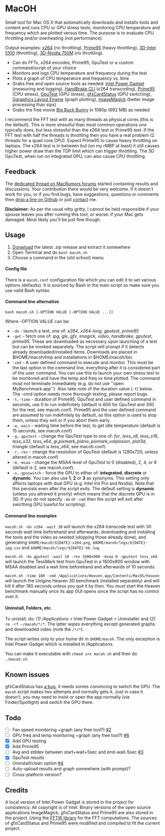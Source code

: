MacOH
=====

Small tool for Mac OS X that automatically downloads and installs tools and content and runs CPU or GPU stress tests, monitoring CPU temperature and frequency which are plotted versus time. The purpose is to evaluate CPU throttling and/or overheating (not performance).

Output examples: [x264](http://www.damtp.cam.ac.uk/research/afha/people/bogdan/macoh/x264.png) (no throttling), [Prime95](http://www.damtp.cam.ac.uk/research/afha/people/bogdan/macoh/prime95.png) (heavy throttling), [3D-Intel 5100](http://www.damtp.cam.ac.uk/research/afha/people/bogdan/macoh/gputest-irispro.png) (throttling), [3D-Nvidia 750M](http://www.damtp.cam.ac.uk/research/afha/people/bogdan/macoh/gputest-gt750m.png) (no throttling).

- Can do FFTs, x264 encodes, Prime95, GpuTest or a custom command/script of your choice
- Monitors and logs CPU temperature and frequency during the test
- Plots a graph of CPU temperature and frequency vs. time
- Grabs free and open source tools as needed: [Intel Power Gadget](https://software.intel.com/en-us/articles/intel-power-gadget-20) (measuring and logging), [HandBrake CLI](http://handbrake.fr) (x264 transcoding), [Prime95](http://mersenne.org) (CPU stress), [GpuTest](http://www.geeks3d.com/gputest/) (GPU stress), [gfxCardStatus](http://gfx.io) (GPU switching), [Ggraphics Layout Engine](http://glx.sourceforge.net) (graph plotting), [ImageMagick](http://www.imagemagick.org) (better image processing than sips)
- Grabs the free movie [Big Buck Bunny](http://www.bigbuckbunny.org) in 1080p (692 MB) as needed

I recommend the FFT test with as many threads as physical cores (this is the default). This is more stressful than most common operations one typically does, but less stressful than the x264 test or Prime95 test. If the FFT test with half the threads is throttling then you have a real problem (2 threads for a quad core CPU). Expect Prime95 to cause heavy throttling on laptops. The x264 test is in between but (on my rMBP at least) it still causes higher power draw than the TDP limit which can trigger throttling. The 3D GpuTest, when run on integrated GPU, can also cause CPU throttling.

Feedback
--------

The [dedicated thread on MacRumors forums](http://forums.macrumors.com/showthread.php?t=1731178) started containing results and discussions. Your contribution there would be very welcome. If it doesn't work for you, or if you find bugs, have suggestions, questions or comments then [drop a line on Github](https://github.com/qnxor/macoh/issues) or just [contact](http://www.damtp.cam.ac.uk/user/abr28) me.

**Disclaimer:** As per the usual nitty gritty, I cannot be held responsible if your spouse leaves you after running this tool, or worse: if your Mac gets damaged. Most likely you'll be just fine though.

Usage
-----

1. [Donwload](https://github.com/qnxor/macoh/releases) the latest .zip release and extract it somewhere
1. Open Terminal and do `bash macoh.sh`
1. Choose a command in the (old school) menu

#### Config file

There is a `macoh.conf` configuration file which you can edit it to set various options (defaults). It is sourced by Bash in the main script so make sure you use valid Bash syntax.

#### Command line alternative

`bash macoh.sh [-OPTION VALUE [-OPTION VALUE ...]]`

Where -OPTION VALUE can be:

- `-do` - launch a test, one of: *x264*, *x264-long*, *gputest*, *prime95*
- `-get` - fetch one of: *ipg*, *gle*, *gfx*, *imagick*, *video*, *handbrake*, *gputest*, *prime95*. These are downloaded as necessary upon launching of a test but can be invoked separately. The script will prompt if it detects already downloaded/installed items. Downloads are placed in $HOME/macoh/tmp and installations in $HOME/macoh/bin.
- `-cmd` - A user defined command to execute and monitor. This must be the last option in the command line, everything after it is considered part of the user command. You can use this to launch your own stress test to be monitored and have the temp and freq vs time plotted. The command must not terminate immediately (e.g. do not use ''open MyBenchmark.app''). Also take note of the duration value (`-t`) below. The -cmd option needs more thorough testing, please report bugs.
- `-t,-time` - duration of Prime95, GpuTest and user defined command in seconds, use 0 to run indefinitely (default is 600 for GpuTest and 300 for the rest, see macoh.conf). Prime95 and the user defined command are assumed to run indefintely by default, so this option is used to stop them, unless they exit or if you abort them early.
- `-w,-wait` - waiting time before the test, to get idle temperature (default is 15 seconds, see macoh.conf)
- `-g,-gputest` - change the GpuTest type to one of: *fur*, *tess_x8*, *tess_x16*, *tess_x32*, *tess_x64*, *gi*,*pixmark_piano*, *pixmark_volplosion*, *plot3d*, *triangle* (default is *tess_x64*, see macoh.conf)
- `-r,-res` - change the resolution of GpuTest (default is 1280x720, unless altered in macoh.conf)
- `-m,-msaa` - change the MSAA level of GpuTest to 0 (disabled), 2, 4, or 8 (default is 2, see macoh.conf).
- `-s,-gpuswitch` - force the GPU to either of: **integrated**, **discrete** or **dynamic**. You can also use **1**, **2** or **3** as synonyms. This setting only affects laptops with dual GPU (e.g. Intel Iris Pro and Nvidia). Note that this persists even after the script exits. The default setting is **dynamic** (unless you altrered it priorly) which means that the discrete GPU is in 3D. If you do not specify `-do` or `-cmd` then the script will exit after swicthing GPU (useful for scripting).

#### Command line examples

`macoh.sh -do x264 -wait 30` will launch the x264 transcode test with 30 seconds wait time beforehand and afterwards, downloading and installing the tools and the video as needed (skipping those already done), and generating `$HOME/macoh/${DATE}-x264.png`, `$HOME/macoh/logs/${DATE}-ipg.csv` and `$HOME/macoh/logs/${DATE}-hb.log`.

`macoh.sh -do gputest -wait 10 -res 1600x900 -msaa 0 -gputest tess_x64` will launch the TessMark test from GpuTest in a 1600x900 window with MSAA disabled and a wait time beforehand and afterwards of 10 seconds.

`macoh.sh -time 180 -cmd /Applications/Heaven.app/Contents/MacOS/heaven` will launch the Unigine Heaven 3D benchmark (installed separately) and will kill it after 180 seconds unless you quit it by then. You must start the Heaven benchmark manually once its app GUI opens since the script has no control over it.

#### Uninstall, Folders, etc.

To unistall, do: *(1)* /Applications > Intel Power Gadget > Uninstaller and *(2)* `rm -rf ~/macoh/*/*`. The latter wipes everything except generated graphs and downloaded video (note the `/*/*`).

The script writes only to your home dir in `$HOME/macoh`. The only exception is Intel Power Gadget which is installed in /Applications.

You can make it executable with `chmod u+x macoh.sh` and then do `./macoh.sh`.

Known issues
------------

gfxCardStatus has [a bug](https://github.com/codykrieger/gfxCardStatus/issues/103), it needs somes convincing to switch the GPU. The `macoh` script makes two attempts and normally gets it. Just in case it doesn't, you may need to insist or open the app normally (via Finder/Spotlight) and switch the GPU there.

Todo
----

- [ ] Fan speed monitoring +graph (any free tool?) [#2](//github.com/qnxor/macoh/issues/2)
- [ ] GPU freq and temp monitoring +graph (any free tool?) [#6](//github.com/qnxor/macoh/issues/6)
- [x] Add GPU testing
- [x] Add Prime95
- [ ] Avg and stddev between start+wait+5sec and end-wait-5sec [#3](//github.com/qnxor/macoh/issues/3)
- [x] GpuTest results
- [ ] Uninstall/clean option [#4](//github.com/qnxor/macoh/issues/4)
- [ ] Auto-upload results and graph somewhere (with prompt)?
- [ ] Cross-platform version?

Credits
-------

A local version of Intel Power Gadget is stored in the project for consistency. All copyright is of Intel. Binary versions of the open source applications ImageMagick, gfxCardStatus and Prime95 are also stored in the project. Using the [FFTW library](http://fftw.org) for the FFT computations. The sources of gfxCardStatus and Prime95 were modified and compiled to fit the current project.
